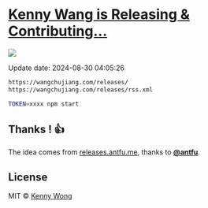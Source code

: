 [Kenny Wang is Releasing & Contributing...](https://wangchujiang.com/releases/)
===

![](https://repository-images.githubusercontent.com/844558097/2b6e2099-3730-488d-ad41-6eb61f1ffbc3)

Update date: <!--GAMFC-->2024-08-30 04:05:26<!--GAMFC-END-->

```sh
https://wangchujiang.com/releases/
https://wangchujiang.com/releases/rss.xml
```

```sh
TOKEN=xxxx npm start
```

## Thanks ! 👍

The idea comes from [releases.antfu.me](https://github.com/antfu/releases.antfu.me), thanks to **[@antfu](https://github.com/antfu)**.

## License

MIT © [Kenny Wong](https://github.com/jaywcjlove)
